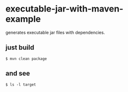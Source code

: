 executable-jar-with-maven-example
=========================
generates executable jar files with dependencies.
## just build
~~~
$ mvn clean package
~~~
## and see
~~~
$ ls -l target
~~~
